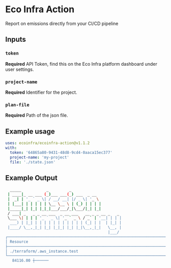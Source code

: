 # Eco Infra Action

Report on emissions directly from your CI/CD pipeline

## Inputs

### `token`

**Required** API Token, find this on the Eco Infra platform dashboard under user settings.

### `project-name`

**Required** Identifier for the project.

### `plan-file`

**Required** Path of the json file.


## Example usage

```yaml
uses: ecoinfra/ecoinfra-action@v1.1.2
with:
  token: '64865a80-9431-48d8-9cd4-0aaca15ec377'
  project-name: 'my-project'
  file: './state.json'
```

## Example Output
```bash
  _____           _         _                      
 | ____|_ __ ___ (_)___ ___(_) ___  _ __           
 |  _| | '_ ` _ \| / __/ __| |/ _ \| '_ \          
 | |___| | | | | | \__ \__ \ | (_) | | | |         
 |_____|_| |_| |_|_|___/___/_|\___/|_| |_|         
 / ___| _   _ _ __ ___  _ __ ___   __ _ _ __ _   _ 
 \___ \| | | | '_ ` _ \| '_ ` _ \ / _` | '__| | | |
  ___) | |_| | | | | | | | | | | | (_| | |  | |_| |
 |____/ \__,_|_| |_| |_|_| |_| |_|\__,_|_|   \__, |
                                             |___/ 
┌───────────────────────────────────────────────────────────────────────────┬─────────────────────────┐
│ Resource                                                                  │ Emission CO2e/month     │
├───────────────────────────────────────────────────────────────────────────┼─────────────────────────┤
│ ./terraform/.aws_instance.test                                            │ 84115.58399999999       │
└───────────────────────────────────────────────────────────────────────────┴─────────────────────────┘
   84116.00 ┼────── 

```
